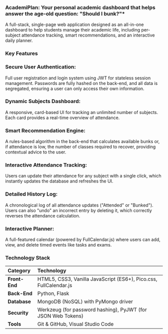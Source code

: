 ### AcademiPlan: Your personal academic dashboard that helps answer the age-old question: "Should I bunk?"\*

A full-stack, single-page web application designed as an all-in-one dashboard to help students manage their academic life, including per-subject attendance tracking, smart recommendations, and an interactive daily planner.

### Key Features

### Secure User Authentication:

Full user registration and login system using JWT for stateless session management. Passwords are fully hashed on the back-end, and all data is segregated, ensuring a user can only access their own information.

### Dynamic Subjects Dashboard:

A responsive, card-based UI for tracking an unlimited number of subjects. Each card provides a real-time overview of attendance.

### Smart Recommendation Engine:

A rules-based algorithm in the back-end that calculates available bunks or, if attendance is low, the number of classes required to recover, providing contextual advice to the user.

### Interactive Attendance Tracking:

Users can update their attendance for any subject with a single click, which instantly updates the database and refreshes the UI.

### Detailed History Log:

A chronological log of all attendance updates ("Attended" or "Bunked"). Users can also "undo" an incorrect entry by deleting it, which correctly reverses the attendance calculation.

### Interactive Planner:

A full-featured calendar (powered by FullCalendar.js) where users can add, view, and delete timed events like tasks and exams.

### Technology Stack

| Category      | Technology                                                        |
| :------------ | :---------------------------------------------------------------- |
| **Front-End** | HTML5, CSS3, Vanilla JavaScript (ES6+), Pico.css, FullCalendar.js |
| **Back-End**  | Python, Flask                                                     |
| **Database**  | MongoDB (NoSQL) with PyMongo driver                               |
| **Security**  | Werkzeug (for password hashing), PyJWT (for JSON Web Tokens)      |
| **Tools**     | Git & GitHub, Visual Studio Code                                  |

